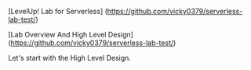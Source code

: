 [LevelUp! Lab for Serverless] (https://github.com/vicky0379/serverless-lab-test/)

[Lab Overview And High Level Design] (https://github.com/vicky0379/serverless-lab-test/)

Let's start with the High Level Design.
